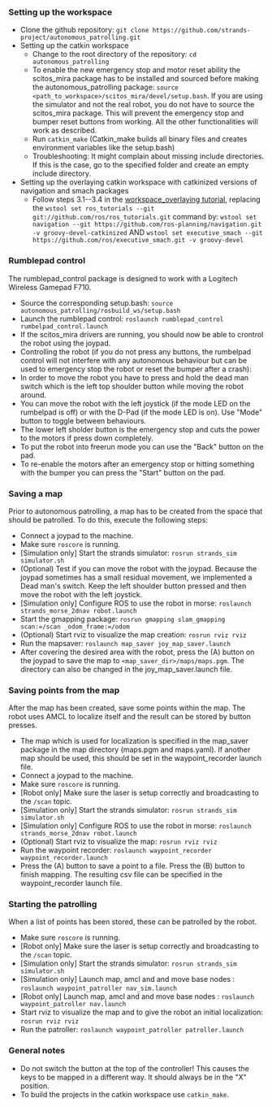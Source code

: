 ### Setting up the workspace
* Clone the github repository: `git clone https://github.com/strands-project/autonomous_patrolling.git`
* Setting up the catkin workspace
  * Change to the root directory of the repository: `cd autonomous_patrolling`
  * To enable the new emergency stop and motor reset ability the scitos_mira package has to be installed and sourced before making the autonomous_patrolling package: `source <path_to_workspace>/scitos_mira/devel/setup.bash`. If you are using the simulator and not the real robot, you do not have to source the scitos_mira package. This will prevent the emergency stop and bumper reset buttons from working. All the other functionalities will work as described.
  * Run `catkin_make` (Catkin_make builds all binary files and creates environment variables like the setup.bash)
  * Troubleshooting: It might complain about missing include directories. If this is the case, go to the specified folder and create an empty include directory.
* Setting up the overlaying catkin workspace with catkinized versions of navigation and smach packages
  * Follow steps 3.1--3.4 in the [workspace_overlaying tutorial](http://ros.org/wiki/catkin/Tutorials/workspace_overlaying), replacing the `wstool set ros_tutorials --git git://github.com/ros/ros_tutorials.git` command by:
    `wstool set navigation --git https://github.com/ros-planning/navigation.git -v groovy-devel-catkinized` AND
    `wstool set executive_smach --git https://github.com/ros/executive_smach.git -v groovy-devel`



### Rumblepad control
The rumblepad_control package is designed to work with a Logitech Wireless Gamepad F710.
* Source the corresponding setup.bash: `source autonomous_patrolling/rosbuild_ws/setup.bash`
* Launch the rumblepad control: `roslaunch rumblepad_control rumbelpad_control.launch`
 * If the scitos_mira drivers are running, you should now be able to crontrol the robot using the joypad.
* Controlling the robot (if you do not press any buttons, the rumbelpad control will not interfere with any autonomous behaviour but can be used to emergency stop the robot or reset the bumper after a crash):
 * In order to move the robot you have to press and hold the dead man switch which is the left top shoulder button while moving the robot around.
 * You can move the robot with the left joystick (if the mode LED on the rumbelpad is off) or with the D-Pad (if the mode LED is on). Use "Mode" button to toggle between behaviours.
 * The lower left sholder button is the emergency stop and cuts the power to the motors if press down completely.
 * To put the robot into freerun mode you can use the "Back" button on the pad.
 * To re-enable the motors after an emergency stop or hitting something with the bumper you can press the "Start" button on the pad.

### Saving a map
Prior to autonomous patrolling, a map has to be created from the space that should be patrolled. To do this, execute the following steps:
* Connect a joypad to the machine. 
* Make sure `roscore` is running.
* [Simulation only] Start the strands simulator: `rosrun strands_sim simulator.sh`
* (Optional) Test if you can move the robot with the joypad. Because the joypad sometimes has a small residual movement, we implemented a Dead man's switch. Keep the left shoulder button pressed and then move the robot with the left joystick. 
* [Simulation only] Configure ROS to use the robot in morse: `roslaunch strands_morse_2dnav robot.launch`
* Start the gmapping package: `rosrun gmapping slam_gmapping scan:=/scan _odom_frame:=/odom`
* (Optional) Start rviz to visualize the map creation: `rosrun rviz rviz`
* Run the mapsaver: `roslaunch map_saver joy_map_saver.launch` 
* After covering the desired area with the robot, press the (A) button on the joypad to save the map to  `<map_saver_dir>/maps/maps.pgm`. The directory can also be changed in the joy_map_saver.launch file. 


### Saving points from the map
After the map has been created, save some points within the map. The robot uses AMCL to localize itself and the result can be stored by button presses.
* The map which is used for localization is specified in the map_saver package in the map directory (maps.pgm and maps.yaml). If another map should be used, this should be set in the waypoint_recorder launch file. 
* Connect a joypad to the machine. 
* Make sure `roscore` is running.
* [Robot only] Make sure the laser is setup correctly and broadcasting to the `/scan` topic. 
* [Simulation only] Start the strands simulator: `rosrun strands_sim simulator.sh`
* [Simulation only] Configure ROS to use the robot in morse: `roslaunch strands_morse_2dnav robot.launch`
* (Optional) Start rviz to visualize the map: `rosrun rviz rviz`
* Run the waypoint recorder: `roslaunch waypoint_recorder waypoint_recorder.launch` 
* Press the (A) button to save a point to a file. Press the (B) button to finish mapping. The resulting csv file can be specified in the waypoint_recorder launch file. 

### Starting the patrolling
When a list of points has been stored, these can be patrolled by the robot. 
* Make sure `roscore` is running.
* [Robot only] Make sure the laser is setup correctly and broadcasting to the `/scan` topic. 
* [Simulation only] Start the strands simulator: `rosrun strands_sim simulator.sh`
* [Simulation only] Launch map, amcl and and move base nodes : `roslaunch waypoint_patroller nav_sim.launch`
* [Robot only] Launch map, amcl and and move base nodes : `roslaunch waypoint_patroller nav.launch`
* Start rviz to visualize the map and to give the robot an initial localization: `rosrun rviz rviz`
* Run the patroller: `roslaunch waypoint_patroller patroller.launch`


### General notes
* Do not switch the button at the top of the controller! This causes the keys to be mapped in a different way. It should always be in the "X" position. 
* To build the projects in the catkin workspace use `catkin_make`.




